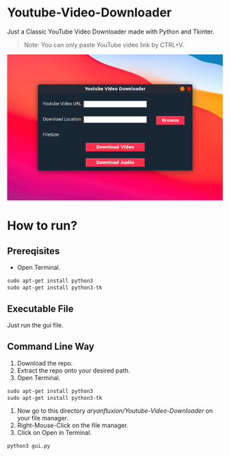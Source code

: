 # Youtube-Video-Downloader
Just a Classic YouTube Video Downloader made with Python and Tkinter.

> Note: You can only paste YouTube video link by CTRL+V.

![Appwrite Playground](preview.png)

# How to run?
## Prereqisites
* Open Terminal.
```
sudo apt-get install python3
sudo apt-get install python3-tk
```

## Executable File
Just run the gui file.

## Command Line Way
1. Download the repo.
1. Extract the repo onto your desired path.
1. Open Terminal.
```
sudo apt-get install python3
sudo apt-get install python3-tk
```
1. Now go to this directory  *aryanfluxion/Youtube-Video-Downloader* on your file manager.
1. Right-Mouse-Click on the file manager.
1. Click on Open in Terminal.
```
python3 gui.py
```

